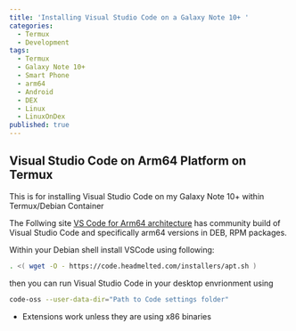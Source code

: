 ```yaml
---
title: 'Installing Visual Studio Code on a Galaxy Note 10+ '
categories:
  - Termux
  - Development
tags:
  - Termux
  - Galaxy Note 10+
  - Smart Phone
  - arm64
  - Android
  - DEX
  - Linux
  - LinuxOnDex
published: true
---
```


## Visual Studio Code on Arm64 Platform on Termux


This is for installing Visual Studio Code on my Galaxy Note 10+ within Termux/Debian Container

The Follwing site [VS Code for Arm64 architecture](https://code.headmelted.com/) has community build of Visual Studio Code and specifically arm64 versions in DEB, RPM packages.


Within your Debian shell install VSCode using following:
	
```bash
. <( wget -O - https://code.headmelted.com/installers/apt.sh )
```

then you can run Visual Studio Code in your desktop envrionment using
```bash
code-oss --user-data-dir="Path to Code settings folder"
```

  * Extensions work unless they are using x86 binaries
